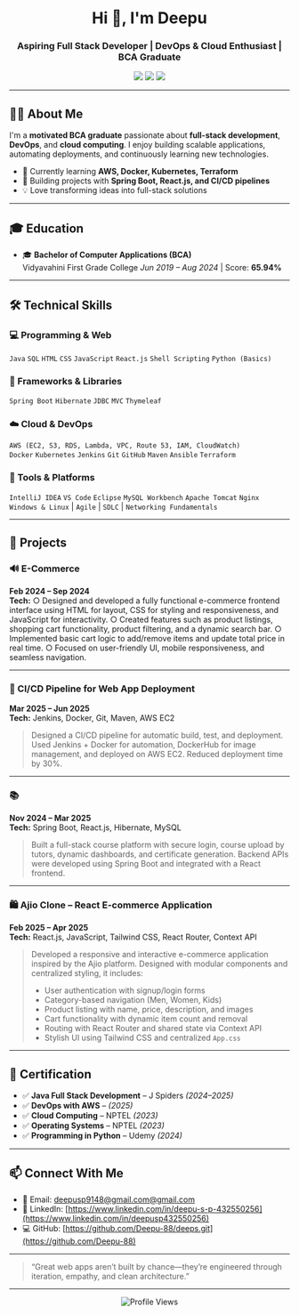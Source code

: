 <h1 align="center">Hi 👋, I'm Deepu </h1>
<h3 align="center">Aspiring Full Stack Developer | DevOps & Cloud Enthusiast | BCA Graduate</h3>

<p align="center">
  <a href="mailto:deepusp9148@gmail.com"><img src="https://img.shields.io/badge/Gmail-red?logo=gmail&logoColor=white" /></a>
  <a href="https://www.linkedin.com/in/deepu-s-p-432550256" target="_blank"><img src="https://img.shields.io/badge/LinkedIn-blue?logo=linkedin" /></a>
  <a href="https://github.com/Deepu-88/deeps.git" target="_blank"><img src="https://img.shields.io/badge/GitHub-black?logo=github&logoColor=white" /></a>
</p>

---

## 🧑‍🎓 About Me

I'm a **motivated BCA graduate** passionate about **full-stack development**, **DevOps**, and **cloud computing**. I enjoy building scalable applications, automating deployments, and continuously learning new technologies.

- 🔭 Currently learning **AWS, Docker, Kubernetes, Terraform**
- 🌱 Building projects with **Spring Boot, React.js, and CI/CD pipelines**
- 💡 Love transforming ideas into full-stack solutions

---

## 🎓 Education

- 🎓 **Bachelor of Computer Applications (BCA)**  
  Vidyavahini First Grade College
  *Jun 2019 – Aug 2024* | Score: **65.94%**
  
---

## 🛠 Technical Skills

### 💻 Programming & Web
`Java` `SQL` `HTML` `CSS` `JavaScript` `React.js` `Shell Scripting` `Python (Basics)`

### 🔧 Frameworks & Libraries
`Spring Boot` `Hibernate` `JDBC` `MVC` `Thymeleaf`

### ☁️ Cloud & DevOps
`AWS (EC2, S3, RDS, Lambda, VPC, Route 53, IAM, CloudWatch)`  
`Docker` `Kubernetes` `Jenkins` `Git` `GitHub` `Maven` `Ansible` `Terraform`

### 🧰 Tools & Platforms
`IntelliJ IDEA` `VS Code` `Eclipse` `MySQL Workbench` `Apache Tomcat` `Nginx`  
`Windows & Linux` | `Agile` | `SDLC` | `Networking Fundamentals`

---

## 💼 Projects

### 🔊 E-Commerce   
**Feb 2024 – Sep 2024**  
**Tech:** ○ Designed and developed a fully functional e-commerce frontend interface using HTML for layout, CSS for styling and
responsiveness, and JavaScript for interactivity.
○ Created features such as product listings, shopping cart functionality, product filtering, and a dynamic search bar.
○ Implemented basic cart logic to add/remove items and update total price in real time.
○ Focused on user-friendly UI, mobile responsiveness, and seamless navigation.


---

### 🚀 CI/CD Pipeline for Web App Deployment  
**Mar 2025 – Jun 2025**  
**Tech:** Jenkins, Docker, Git, Maven, AWS EC2  
> Designed a CI/CD pipeline for automatic build, test, and deployment. Used Jenkins + Docker for automation, DockerHub for image management, and deployed on AWS EC2. Reduced deployment time by 30%.

---

### 📚  
**Nov 2024 – Mar 2025**  
**Tech:** Spring Boot, React.js, Hibernate, MySQL  
> Built a full-stack course platform with secure login, course upload by tutors, dynamic dashboards, and certificate generation. Backend APIs were developed using Spring Boot and integrated with a React frontend.

---

### 🛍️ Ajio Clone – React E-commerce Application  
**Feb 2025 – Apr 2025**  
**Tech:** React.js, JavaScript, Tailwind CSS, React Router, Context API  
> Developed a responsive and interactive e-commerce application inspired by the Ajio platform. Designed with modular components and centralized styling, it includes:  
> - User authentication with signup/login forms  
> - Category-based navigation (Men, Women, Kids)  
> - Product listing with name, price, description, and images  
> - Cart functionality with dynamic item count and removal  
> - Routing with React Router and shared state via Context API  
> - Stylish UI using Tailwind CSS and centralized `App.css`

---

## 📜 Certification

- ✅ **Java Full Stack Development** – J Spiders *(2024–2025)*  
- ✅ **DevOps with AWS** – *(2025)*  
- ✅ **Cloud Computing** – NPTEL *(2023)*  
- ✅ **Operating Systems** – NPTEL *(2023)*  
- ✅ **Programming in Python** – Udemy *(2024)*  

---

## 📫 Connect With Me

- 📧 Email: [deepusp9148@gmail.com@gmail.com](mailto:deepusp9148@gmail.com@gmail.com)  
- 🔗 LinkedIn: [https://www.linkedin.com/in/deepu-s-p-432550256](https://www.linkedin.com/in/deepusp432550256)  
- 💻 GitHub: [https://github.com/Deepu-88/deeps.git](https://github.com/Deepu-88)

---

> “Great web apps aren’t built by chance—they’re engineered through iteration, empathy, and clean architecture.”

---

<p align="center">
  <img src="https://komarev.com/ghpvc/?username=ManojVattikuti982&label=Profile%20Views&color=blueviolet&style=flat&initial=200" alt="Profile Views" />
</p>
